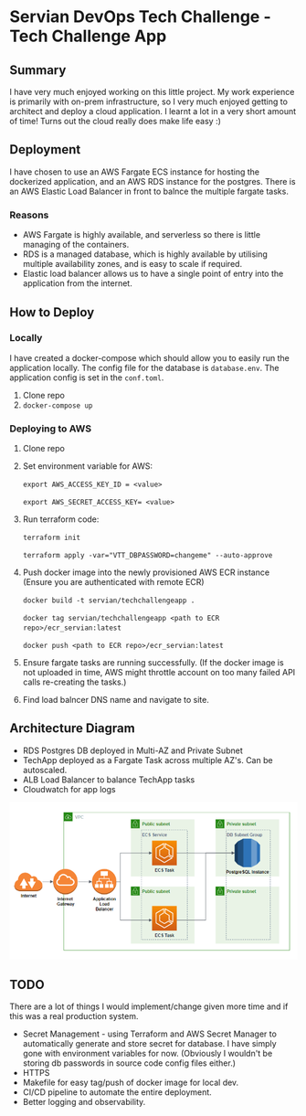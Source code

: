 # Servian DevOps Tech Challenge - Tech Challenge App

## Summary
I have very much enjoyed working on this little project. My work experience is primarily with on-prem infrastructure, so I very much enjoyed getting to architect and deploy a cloud application. I learnt a lot in a very short amount of time! Turns out the cloud really does make life easy :)

## Deployment

I have chosen to use an AWS Fargate ECS instance for hosting the dockerized application, and an AWS RDS instance for the postgres. There is an AWS Elastic Load Balancer in front to balnce the multiple fargate tasks.

### Reasons
- AWS Fargate is highly available, and serverless so there is little managing of the containers.
- RDS is a managed database, which is highly available by utilising multiple availability zones, and is easy to scale if required.
- Elastic load balancer allows us to have a single point of entry into the application from the internet. 

## How to Deploy
### Locally
I have created a docker-compose which should allow you to easily run the application locally. The config file for the database is `database.env`. The application config is set in the `conf.toml`.

1. Clone repo
2. `docker-compose up` 

### Deploying to AWS
1. Clone repo
2. Set environment variable for AWS: 

    `export AWS_ACCESS_KEY_ID = <value>`

    `export AWS_SECRET_ACCESS_KEY= <value>`

3. Run terraform code: 

    `terraform init`

    `terraform apply -var="VTT_DBPASSWORD=changeme" --auto-approve`

3. Push docker image into the newly provisioned AWS ECR instance (Ensure you are authenticated with remote ECR)
 
    `docker build -t servian/techchallengeapp .`

    `docker tag servian/techchallengeapp <path to ECR repo>/ecr_servian:latest`

    `docker push <path to ECR repo>/ecr_servian:latest`

4. Ensure fargate tasks are running successfully. (If the docker image is not uploaded in time, AWS might throttle account on too many failed API calls re-creating the tasks.)

5. Find load balncer DNS name and navigate to site. 


## Architecture Diagram
- RDS Postgres DB deployed in Multi-AZ and Private Subnet
- TechApp deployed as a Fargate Task across multiple AZ's. Can be autoscaled.
- ALB Load Balancer to balance TechApp tasks
- Cloudwatch for app logs


![AWS Architecure Diagram](docs/architecture_aws.png)

## TODO

There are a lot of things I would implement/change given more time and if this was a real production system.

- Secret Management - using Terraform and AWS Secret Manager to automatically generate and store secret for database. I have simply gone with environment variables for now. (Obviously I wouldn't be storing db passwords in source code config files either.)
- HTTPS
- Makefile for easy tag/push of docker image for local dev.
- CI/CD pipeline to automate the entire deployment. 
- Better logging and observability.

